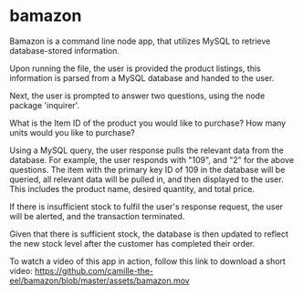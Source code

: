 # bamazon

Bamazon is a command line node app, that utilizes MySQL to retrieve database-stored information. 

Upon running the file, the user is provided the product listings, this information is parsed from a MySQL database and handed to the user. 

Next, the user is prompted to answer two questions, using the node package 'inquirer'. 

What is the Item ID of the product you would like to purchase?
How many units would you like to purchase?

Using a MySQL query, the user response pulls the relevant data from the database. For example, the user responds with "109", and "2" for the above questions. The item with the primary key ID of 109 in the database will be queried, all relevant data will be pulled in, and then displayed to the user. This includes the product name, desired quantity, and total price. 

If there is insufficient stock to fulfil the user's response request, the user will be alerted, and the transaction terminated.

Given that there is sufficient stock, the database is then updated to reflect the new stock level after the customer has completed their order.

To watch a video of this app in action, follow this link to download a short video: 
https://github.com/camille-the-eel/bamazon/blob/master/assets/bamazon.mov
